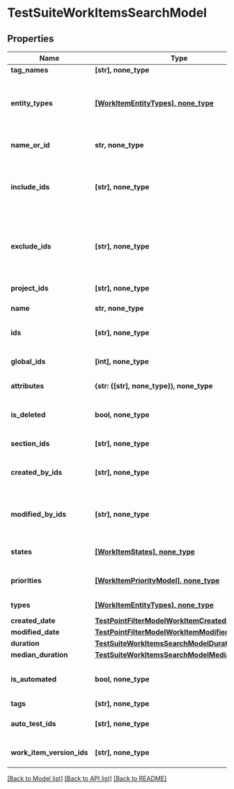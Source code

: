 # TestSuiteWorkItemsSearchModel


## Properties
Name | Type | Description | Notes
------------ | ------------- | ------------- | -------------
**tag_names** | **[str], none_type** | Collection of tags | [optional] 
**entity_types** | [**[WorkItemEntityTypes], none_type**](WorkItemEntityTypes.md) | Collection of types of work item   Allowed values: &#x60;TestCases&#x60;, &#x60;CheckLists&#x60;, &#x60;SharedSteps&#x60; | [optional] 
**name_or_id** | **str, none_type** | Name or identifier (UUID) of work item | [optional] 
**include_ids** | **[str], none_type** | Collection of identifiers of work items which need to be included in result regardless of filtering | [optional] 
**exclude_ids** | **[str], none_type** | Collection of identifiers of work items which need to be excluded from result regardless of filtering | [optional] 
**project_ids** | **[str], none_type** | Collection of project identifiers | [optional] 
**name** | **str, none_type** | Name of work item | [optional] 
**ids** | **[str], none_type** | Specifies a work item unique IDs to search for | [optional] 
**global_ids** | **[int], none_type** | Collection of global (integer) identifiers | [optional] 
**attributes** | **{str: ([str], none_type)}, none_type** | Custom attributes of work item | [optional] 
**is_deleted** | **bool, none_type** | Is result must consist of only actual/deleted work items | [optional] 
**section_ids** | **[str], none_type** | Collection of section identifiers | [optional] 
**created_by_ids** | **[str], none_type** | Collection of identifiers of users who created work item | [optional] 
**modified_by_ids** | **[str], none_type** | Collection of identifiers of users who applied last modification to work item | [optional] 
**states** | [**[WorkItemStates], none_type**](WorkItemStates.md) | Collection of states of work item | [optional] 
**priorities** | [**[WorkItemPriorityModel], none_type**](WorkItemPriorityModel.md) | Collection of priorities of work item | [optional] 
**types** | [**[WorkItemEntityTypes], none_type**](WorkItemEntityTypes.md) | Collection of types of work item | [optional] 
**created_date** | [**TestPointFilterModelWorkItemCreatedDate**](TestPointFilterModelWorkItemCreatedDate.md) |  | [optional] 
**modified_date** | [**TestPointFilterModelWorkItemModifiedDate**](TestPointFilterModelWorkItemModifiedDate.md) |  | [optional] 
**duration** | [**TestSuiteWorkItemsSearchModelDuration**](TestSuiteWorkItemsSearchModelDuration.md) |  | [optional] 
**median_duration** | [**TestSuiteWorkItemsSearchModelMedianDuration**](TestSuiteWorkItemsSearchModelMedianDuration.md) |  | [optional] 
**is_automated** | **bool, none_type** | Is result must consist of only manual/automated work items | [optional] 
**tags** | **[str], none_type** | Collection of tags | [optional] 
**auto_test_ids** | **[str], none_type** | Collection of identifiers of linked autotests | [optional] 
**work_item_version_ids** | **[str], none_type** | Collection of identifiers work items versions. | [optional] 

[[Back to Model list]](../README.md#documentation-for-models) [[Back to API list]](../README.md#documentation-for-api-endpoints) [[Back to README]](../README.md)


